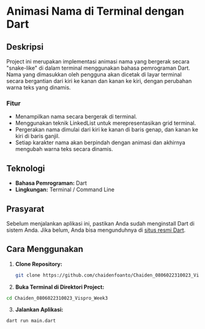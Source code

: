 # Animasi Nama di Terminal dengan Dart

## Deskripsi
Project ini merupakan implementasi animasi nama yang bergerak secara "snake-like" di dalam terminal menggunakan bahasa pemrograman Dart. Nama yang dimasukkan oleh pengguna akan dicetak di layar terminal secara bergantian dari kiri ke kanan dan kanan ke kiri, dengan perubahan warna teks yang dinamis.

### Fitur
- Menampilkan nama secara bergerak di terminal.
- Menggunakan teknik LinkedList untuk merepresentasikan grid terminal.
- Pergerakan nama dimulai dari kiri ke kanan di baris genap, dan kanan ke kiri di baris ganjil.
- Setiap karakter nama akan berpindah dengan animasi dan akhirnya mengubah warna teks secara dinamis.
  
## Teknologi
- **Bahasa Pemrograman:** Dart
- **Lingkungan:** Terminal / Command Line

## Prasyarat
Sebelum menjalankan aplikasi ini, pastikan Anda sudah menginstall Dart di sistem Anda. Jika belum, Anda bisa mengunduhnya di [situs resmi Dart](https://dart.dev/get-dart).

## Cara Menggunakan
1. **Clone Repository:**
   ```bash
   git clone https://github.com/chaidenfoanto/Chaiden_0806022310023_Vispro_Week3.git
    ```
2. **Buka Terminal di Direktori Project:**
  ```bash
  cd Chaiden_0806022310023_Vispro_Week3
  ```
3. **Jalankan Aplikasi:**
  ```bash
  dart run main.dart
  ```
